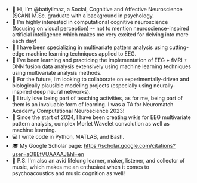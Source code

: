 - 👋 Hi, I’m @batiyilmaz, a Social, Cognitive and Affective Neuroscience (SCAN) M.Sc. graduate with a background in psychology.
- 🧠 I’m highly interested in computational cognitive neuroscience (focusing on visual perception) -- not to mention neuroscience-inspired artificial intelligence which makes me very excited for delving into more each day!
- 🔬 I have been specializing in multivariate pattern analysis using cutting-edge machine learning techniques applied to EEG.
- 🌱 I’ve been learning and practicing the implementation of EEG + fMRI + DNN fusion data analysis extensively using machine learning techniques using multivariate analysis methods.
- 🤝 For the future, I’m looking to collaborate on experimentally-driven and biologically plausible modeling projects (especially using neurally-inspired deep neural networks).
- 🏫 I truly love being part of teaching activities, as for me, being part of them is an invaluable form of learning. I was a TA for Neuromatch Academy Computational Neuroscience 2023!
- 📄 Since the start of 2024, I have been creating wikis for EEG multivariate pattern analysis, complex Morlet Wavelet convolution as well as machine learning.
- 💻 I write code in Python, MATLAB, and Bash.
- 🎓 My Google Scholar page: https://scholar.google.com/citations?user=aO8EfVUAAAAJ&hl=en
- 🎵 P.S. I'm also an avid lifelong learner, maker, listener, and collector of music, which makes me an enthusiast when it comes to psychoacoustics and music cognition as well!

<!---
batiyilmaz/batiyilmaz is a ✨ special ✨ repository because its `README.md` (this file) appears on your GitHub profile.
You can click the Preview link to take a look at your changes.
--->
